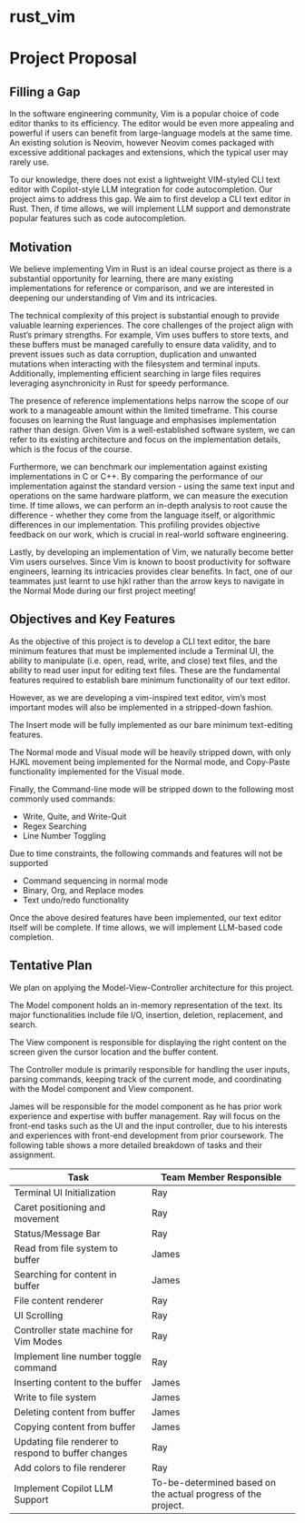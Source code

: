# rust_vim 

# Project Proposal

## Filling a Gap
In the software engineering community, Vim is a popular choice of code editor thanks to its efficiency. The editor would be even more appealing and powerful if users can benefit from large-language models at the same time. An existing solution is Neovim, however Neovim comes packaged with excessive additional packages and extensions, which the typical user may rarely use. 

To our knowledge, there does not exist a lightweight VIM-styled CLI text editor with Copilot-style LLM integration for code autocompletion. Our project aims to address this gap. We aim to first develop a CLI text editor in Rust. Then, if time allows, we will implement LLM support and demonstrate popular features such as code autocompletion.

## Motivation
We believe implementing Vim in Rust is an ideal course project as there is a substantial opportunity for learning, there are many existing implementations for reference or comparison, and we are interested in deepening our understanding of Vim and its intricacies.

The technical complexity of this project is substantial enough to provide valuable learning experiences. The core challenges of the project align with Rust’s primary strengths. For example, Vim uses buffers to store texts, and these buffers must be managed carefully to ensure data validity, and to prevent issues such as data corruption, duplication and unwanted mutations when interacting with the filesystem and terminal inputs. Additionally, implementing efficient searching in large files requires leveraging asynchronicity in Rust for speedy performance. 

The presence of reference implementations helps narrow the scope of our work to a manageable amount within the limited timeframe. This course focuses on learning the Rust language and emphasises implementation rather than design.  Given Vim is a well-established software system, we can refer to its existing architecture and focus on the implementation details, which is the focus of the course. 

Furthermore, we can benchmark our implementation against existing implementations in C or C++. By comparing the performance of our implementation against the standard version - using the same text input and operations on the same hardware platform, we can measure the execution time. If time allows, we can perform an in-depth analysis to root cause the difference - whether they come from the language itself, or algorithmic differences in our implementation. This profiling provides objective feedback on our work, which is crucial in real-world software engineering. 

Lastly, by developing an implementation of Vim, we naturally become better Vim users ourselves. Since Vim is known to boost productivity for software engineers, learning its intricacies provides clear benefits. In fact, one of our teammates just learnt to use hjkl rather than the arrow keys to navigate in the Normal Mode during our first project meeting!

## Objectives and Key Features
As the objective of this project is to develop a CLI text editor, the bare minimum features that must be implemented include a Terminal UI, the ability to manipulate (i.e. open, read, write, and close) text files, and the ability to read user input for editing text files. These are the fundamental features required to establish bare minimum functionality of our text editor. 

However, as we are developing a vim-inspired text editor, vim’s most important modes will also be implemented in a stripped-down fashion. 

The Insert mode will be fully implemented as our bare minimum text-editing features. 

The Normal mode and Visual mode will be heavily stripped down, with only HJKL movement being implemented for the Normal mode, and Copy-Paste functionality implemented for the Visual mode. 

Finally, the Command-line mode will be stripped down to the following most commonly used commands:
* Write, Quite, and Write-Quit
* Regex Searching
* Line Number Toggling

Due to time constraints, the following commands and features will not be supported
* Command sequencing in normal mode 
* Binary, Org, and Replace modes
* Text undo/redo functionality

Once the above desired features have been implemented, our text editor itself will be complete. If time allows, we will implement LLM-based code completion. 

## Tentative Plan
We plan on applying the Model-View-Controller architecture for this project. 

The Model component holds an in-memory representation of the text. Its major functionalities include file I/O, insertion, deletion, replacement, and search. 

The View component is responsible for displaying the right content on the screen given the cursor location and the buffer content.

The Controller module is primarily responsible for handling the user inputs, parsing commands, keeping track of the current mode, and coordinating with the Model component and View component.  

James will be responsible for the model component as he has prior work experience and expertise with buffer management. Ray will focus on the front-end tasks such as the UI and the input controller, due to his interests and experiences with front-end development from prior coursework. The following table shows a more detailed breakdown of tasks and their assignment.

| Task                                                | Team Member Responsible                                       |
| --------------------------------------------------- | ------------------------------------------------------------- |
| Terminal UI Initialization                          | Ray                                                           |
| Caret positioning and movement                      | Ray                                                           |
| Status/Message Bar                                  | Ray                                                           |
| Read from file system to buffer                     | James                                                         |
| Searching for content in buffer                     | James                                                         |
| File content renderer                               | Ray                                                           |
| UI Scrolling                                        | Ray                                                           |
| Controller state machine for Vim Modes              | Ray                                                           |
| Implement line number toggle command                | Ray                                                           |
| Inserting content to the buffer                     | James                                                         |
| Write to file system                                | James                                                         |
| Deleting content from buffer                        | James                                                         |
| Copying content from buffer                         | James                                                         |
| Updating file renderer to respond to buffer changes | Ray                                                           |
| Add colors to file renderer                         | Ray                                                           |
| Implement Copilot LLM Support                       | To-be-determined based on the actual progress of the project. |
